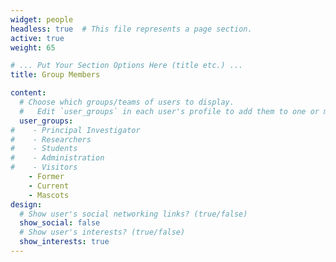 ```yaml
---
widget: people
headless: true  # This file represents a page section.
active: true
weight: 65

# ... Put Your Section Options Here (title etc.) ...
title: Group Members

content:
  # Choose which groups/teams of users to display.
  #   Edit `user_groups` in each user's profile to add them to one or more of these groups.
  user_groups:
#    - Principal Investigator
#    - Researchers
#    - Students
#    - Administration
#    - Visitors
    - Former
    - Current
    - Mascots
design:
  # Show user's social networking links? (true/false)
  show_social: false
  # Show user's interests? (true/false)
  show_interests: true
---
```

